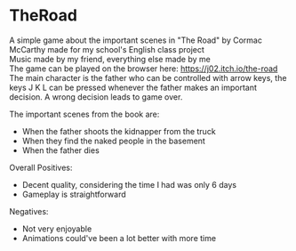 # TheRoad
A simple game about the important scenes in "The Road" by Cormac McCarthy made for my school's English class project  
Music made by my friend, everything else made by me  
The game can be played on the browser here: https://j02.itch.io/the-road  
The main character is the father who can be controlled with arrow keys, the keys J K L can be pressed whenever the father makes an important decision. A wrong decision leads to game over.  

The important scenes from the book are:
* When the father shoots the kidnapper from the truck
* When they find the naked people in the basement
* When the father dies

Overall Positives:
* Decent quality, considering the time I had was only 6 days
* Gameplay is straightforward

Negatives:
* Not very enjoyable
* Animations could've been a lot better with more time
